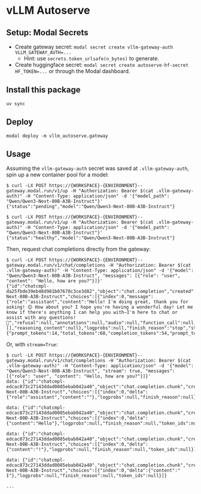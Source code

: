 vLLM Autoserve
=========

## Setup: Modal Secrets
- Create gateway secret: `modal secret create vllm-gateway-auth VLLM_GATEWAY_AUTH=...`
  - Hint: use `secrets.token_urlsafe(n_bytes)` to generate.
- Create huggingface secret: `modal secret create autoserve-hf-secret HF_TOKEN=...` or through the Modal dashboard.

## Install this package
```
uv sync
```

## Deploy
```
modal deploy -m vllm_autoserve.gateway
```

## Usage
Assuming the `vllm-gateway-auth` secret was saved at `.vllm-gateway-auth`, spin up a new container pool for a model:
```console
$ curl -LX POST https://{WORKSPACE}-{ENVIRONMENT}--gateway.modal.run/v1/up -H "Authorization: Bearer $(cat .vllm-gateway-auth)" -H "Content-Type: application/json" -d '{"model_path": "Qwen/Qwen3-Next-80B-A3B-Instruct"}'
{"status":"pending","model":"Qwen/Qwen3-Next-80B-A3B-Instruct"}

$ curl -LX POST https://{WORKSPACE}-{ENVIRONMENT}--gateway.modal.run/v1/up -H "Authorization: Bearer $(cat .vllm-gateway-auth)" -H "Content-Type: application/json" -d '{"model_path": "Qwen/Qwen3-Next-80B-A3B-Instruct"}'
{"status":"healthy","model":"Qwen/Qwen3-Next-80B-A3B-Instruct"}
```
Then, request chat completions directly from the gateway:
```console
$ curl -LX POST https://{WORKSPACE}-{ENVIRONMENT}--gateway.modal.run/v1/chat/completions -H "Authorization: Bearer $(cat .vllm-gateway-auth)" -H "Content-Type: application/json" -d '{"model": "Qwen/Qwen3-Next-80B-A3B-Instruct", "messages": [{"role": "user", "content": "Hello, how are you?"}]}'
{"id":"chatcmpl-da25fbde39eb48d981b07670c3ce3d82","object":"chat.completion","created":1760073333,"model":"Qwen/Qwen3-Next-80B-A3B-Instruct","choices":[{"index":0,"message":{"role":"assistant","content":"Hello! I'm doing great, thank you for asking! 😊 How about you? I hope you're having a wonderful day! Let me know if there's anything I can help you with—I'm here to chat or assist with any questions! 🌟","refusal":null,"annotations":null,"audio":null,"function_call":null,"tool_calls":[],"reasoning_content":null},"logprobs":null,"finish_reason":"stop","stop_reason":null,"token_ids":null}],"service_tier":null,"system_fingerprint":null,"usage":{"prompt_tokens":14,"total_tokens":68,"completion_tokens":54,"prompt_tokens_details":null},"prompt_logprobs":null,"prompt_token_ids":null,"kv_transfer_params":null}
```

Or, with `stream=True`:
```console
$ curl -LX POST https://{WORKSPACE}-{ENVIRONMENT}--gateway.modal.run/v1/chat/completions -H "Authorization: Bearer $(cat .vllm-gateway-auth)" -H "Content-Type: application/json" -d '{"model": "Qwen/Qwen3-Next-80B-A3B-Instruct", "stream": true, "messages": [{"role": "user", "content": "Hello, how are you?"}]}'
data: {"id":"chatcmpl-edcac873c27143ddad0085ebab042a40","object":"chat.completion.chunk","created":1760073516,"model":"Qwen/Qwen3-Next-80B-A3B-Instruct","choices":[{"index":0,"delta":{"role":"assistant","content":""},"logprobs":null,"finish_reason":null}],"prompt_token_ids":null}

data: {"id":"chatcmpl-edcac873c27143ddad0085ebab042a40","object":"chat.completion.chunk","created":1760073516,"model":"Qwen/Qwen3-Next-80B-A3B-Instruct","choices":[{"index":0,"delta":{"content":"Hello"},"logprobs":null,"finish_reason":null,"token_ids":null}]}

data: {"id":"chatcmpl-edcac873c27143ddad0085ebab042a40","object":"chat.completion.chunk","created":1760073516,"model":"Qwen/Qwen3-Next-80B-A3B-Instruct","choices":[{"index":0,"delta":{"content":"!"},"logprobs":null,"finish_reason":null,"token_ids":null}]}

data: {"id":"chatcmpl-edcac873c27143ddad0085ebab042a40","object":"chat.completion.chunk","created":1760073516,"model":"Qwen/Qwen3-Next-80B-A3B-Instruct","choices":[{"index":0,"delta":{"content":" I"},"logprobs":null,"finish_reason":null,"token_ids":null}]}

...
```
